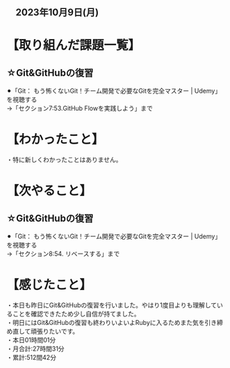 ## 　2023年10月9日(月)
# 【取り組んだ課題一覧】
## ☆Git&GitHubの復習
⚫︎「Git： もう怖くないGit！チーム開発で必要なGitを完全マスター | Udemy」を視聴する<br>
→「セクション7:53.GitHub Flowを実践しよう」まで<br>
# 【わかったこと】
・特に新しくわかったことはありません。<br>
# 【次やること】
## ☆Git&GitHubの復習
⚫︎「Git： もう怖くないGit！チーム開発で必要なGitを完全マスター | Udemy」を視聴する<br>
→「セクション8:54. リベースする」まで<br>
# 【感じたこと】
・本日も昨日にGit&GitHubの復習を行いました。やはり1度目よりも理解していることを確認できたため少し自信が持てました。<br>
・明日にはGit&GitHubの復習も終わりいよいよRubyに入るためまた気を引き締め直して頑張りたいです。<br>
・本日01時間01分<br>
・月合計:27時間31分<br>
・累計:512間42分<br>
